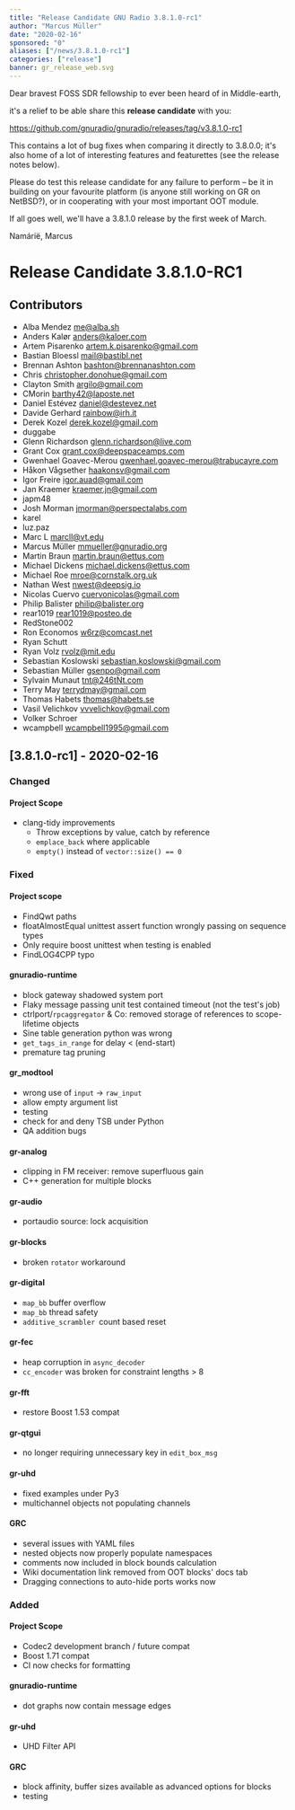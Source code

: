 ```yaml
---
title: "Release Candidate GNU Radio 3.8.1.0-rc1"
author: "Marcus Müller"
date: "2020-02-16"
sponsored: "0"
aliases: ["/news/3.8.1.0-rc1"]
categories: ["release"]
banner: gr_release_web.svg
---
```



Dear bravest FOSS SDR fellowship to ever been heard of in Middle-earth,

it's a relief to be able share this **release candidate** with you:

https://github.com/gnuradio/gnuradio/releases/tag/v3.8.1.0-rc1

This contains a lot of bug fixes when comparing it directly to 3.8.0.0;
it's also home of a lot of interesting features and featurettes (see the
release notes below).

Please do test this release candidate for any failure to perform – be it
in building on your favourite platform (is anyone still working on GR on
NetBSD?), or in cooperating with your most important OOT module.

If all goes well, we'll have a 3.8.1.0 release by the first week of March.

Namárië,
Marcus

# Release Candidate 3.8.1.0-RC1

## Contributors

* Alba Mendez <me@alba.sh>
* Anders Kalør <anders@kaloer.com>
* Artem Pisarenko <artem.k.pisarenko@gmail.com>
* Bastian Bloessl <mail@bastibl.net>
* Brennan Ashton <bashton@brennanashton.com>
* Chris <christopher.donohue@gmail.com>
* Clayton Smith <argilo@gmail.com>
* CMorin <barthy42@laposte.net>
* Daniel Estévez <daniel@destevez.net>
* Davide Gerhard <rainbow@irh.it>
* Derek Kozel <derek.kozel@gmail.com>
* duggabe
* Glenn Richardson <glenn.richardson@live.com>
* Grant Cox <grant.cox@deepspaceamps.com>
* Gwenhael Goavec-Merou <gwenhael.goavec-merou@trabucayre.com>
* Håkon Vågsether <haakonsv@gmail.com>
* Igor Freire <igor.auad@gmail.com>
* Jan Kraemer <kraemer.jn@gmail.com>
* japm48
* Josh Morman <jmorman@perspectalabs.com>
* karel
* luz.paz
* Marc L <marcll@vt.edu>
* Marcus Müller <mmueller@gnuradio.org>
* Martin Braun <martin.braun@ettus.com>
* Michael Dickens <michael.dickens@ettus.com>
* Michael Roe <mroe@cornstalk.org.uk>
* Nathan West <nwest@deepsig.io>
* Nicolas Cuervo <cuervonicolas@gmail.com>
* Philip Balister <philip@balister.org>
* rear1019 <rear1019@posteo.de>
* RedStone002
* Ron Economos <w6rz@comcast.net>
* Ryan Schutt
* Ryan Volz <rvolz@mit.edu>
* Sebastian Koslowski <sebastian.koslowski@gmail.com>
* Sebastian Müller <gsenpo@gmail.com>
* Sylvain Munaut <tnt@246tNt.com>
* Terry May <terrydmay@gmail.com>
* Thomas Habets <thomas@habets.se>
* Vasil Velichkov <vvvelichkov@gmail.com>
* Volker Schroer
* wcampbell <wcampbell1995@gmail.com>

## [3.8.1.0-rc1] - 2020-02-16

### Changed

#### Project Scope

- clang-tidy improvements
  - Throw exceptions by value, catch by reference
  - `emplace_back` where applicable
  - `empty()` instead of `vector::size() == 0`

### Fixed

#### Project scope

- FindQwt paths
- floatAlmostEqual unittest assert function wrongly passing on sequence
types
- Only require boost unittest when testing is enabled
- FindLOG4CPP typo

#### gnuradio-runtime

- block gateway shadowed system port
- Flaky message passing unit test contained timeout (not the test's job)
- ctrlport/`rpcaggregator` & Co: removed storage of references to
scope-lifetime objects
- Sine table generation python was wrong
- `get_tags_in_range` for delay < (end-start)
- premature tag pruning

#### gr_modtool

- wrong use of `input` -> `raw_input`
- allow empty argument list
- testing
- check for and deny TSB under Python
- QA addition bugs

#### gr-analog

- clipping in FM receiver: remove superfluous gain
- C++ generation for multiple blocks

#### gr-audio

- portaudio source: lock acquisition

#### gr-blocks

- broken `rotator` workaround

#### gr-digital

- `map_bb` buffer overflow
- `map_bb` thread safety
- `additive_scrambler `count based reset

#### gr-fec

- heap corruption in `async_decoder`
- `cc_encoder` was broken for constraint lengths > 8

#### gr-fft

- restore Boost 1.53 compat

#### gr-qtgui

- no longer requiring unnecessary key in `edit_box_msg`

#### gr-uhd

- fixed examples under Py3
- multichannel objects not populating channels

#### GRC

- several issues with YAML files
- nested objects now properly populate namespaces
- comments now included in block bounds calculation
- Wiki documentation link removed from OOT blocks' docs tab
- Dragging connections to auto-hide ports works now

### Added

#### Project Scope

- Codec2 development branch / future compat
- Boost 1.71 compat
- CI now checks for formatting

#### gnuradio-runtime

- dot graphs now contain message edges

#### gr-uhd

- UHD Filter API

#### GRC

- block affinity, buffer sizes available as advanced options for blocks
- testing

